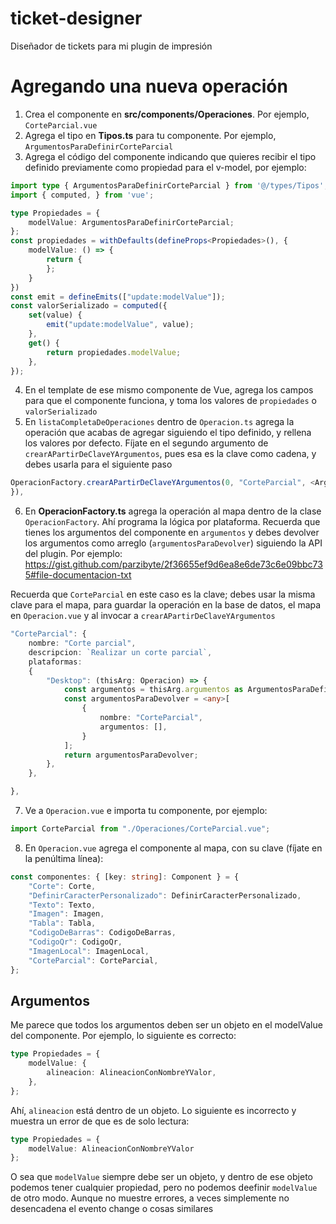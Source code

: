 # ticket-designer
 Diseñador de tickets para mi plugin de impresión

# Agregando una nueva operación
1. Crea el componente en **src/components/Operaciones**. Por ejemplo, `CorteParcial.vue`
2. Agrega el tipo en **Tipos.ts** para tu componente. Por ejemplo, `ArgumentosParaDefinirCorteParcial`
3. Agrega el código del componente indicando que quieres recibir el tipo definido previamente como propiedad para el v-model, por ejemplo:
```typescript
import type { ArgumentosParaDefinirCorteParcial } from '@/types/Tipos';
import { computed, } from 'vue';

type Propiedades = {
	modelValue: ArgumentosParaDefinirCorteParcial;
};
const propiedades = withDefaults(defineProps<Propiedades>(), {
	modelValue: () => {
		return {
		};
	}
})
const emit = defineEmits(["update:modelValue"]);
const valorSerializado = computed({
	set(value) {
		emit("update:modelValue", value);
	},
	get() {
		return propiedades.modelValue;
	},
});
```
4. En el template de ese mismo componente de Vue, agrega los campos para que el componente funciona, y toma los valores de `propiedades` o `valorSerializado`
5. En `listaCompletaDeOperaciones` dentro de `Operacion.ts` agrega la operación que acabas de agregar siguiendo el tipo definido, y rellena los valores por defecto. Fíjate en el segundo argumento de `crearAPartirDeClaveYArgumentos`, pues esa es la clave como cadena, y debes usarla para el siguiente paso
```typescript
OperacionFactory.crearAPartirDeClaveYArgumentos(0, "CorteParcial", <ArgumentosParaDefinirCorteParcial>{
}),
```
6. En **OperacionFactory.ts** agrega la operación al mapa dentro de la clase `OperacionFactory`. Ahí programa la lógica por plataforma. Recuerda que tienes los argumentos del componente en `argumentos` y debes devolver los argumentos como arreglo (`argumentosParaDevolver`) siguiendo la API del plugin. Por ejemplo: https://gist.github.com/parzibyte/2f36655ef9d6ea8e6de73c6e09bbc735#file-documentacion-txt

Recuerda que `CorteParcial` en este caso es la clave; debes usar la misma clave para el mapa, para guardar la operación en la base de datos, el mapa en `Operacion.vue` y al invocar a `crearAPartirDeClaveYArgumentos`
```typescript
"CorteParcial": {
	nombre: "Corte parcial",
	descripcion: `Realizar un corte parcial`,
	plataformas:
	{
		"Desktop": (thisArg: Operacion) => {
			const argumentos = thisArg.argumentos as ArgumentosParaDefinirCorteParcial;
			const argumentosParaDevolver = <any>[
				{
					nombre: "CorteParcial",
					argumentos: [],
				}
			];
			return argumentosParaDevolver;
		},
	},

},
```
7. Ve a `Operacion.vue` e importa tu componente, por ejemplo: 
```typescript
import CorteParcial from "./Operaciones/CorteParcial.vue";
```

8. En `Operacion.vue` agrega el componente al mapa, con su clave (fíjate en la penúltima línea): 
```typescript
const componentes: { [key: string]: Component } = {
    "Corte": Corte,
    "DefinirCaracterPersonalizado": DefinirCaracterPersonalizado,
    "Texto": Texto,
    "Imagen": Imagen,
    "Tabla": Tabla,
    "CodigoDeBarras": CodigoDeBarras,
    "CodigoQr": CodigoQr,
    "ImagenLocal": ImagenLocal,
    "CorteParcial": CorteParcial,
};
```

## Argumentos
Me parece que todos los argumentos deben ser un objeto en el modelValue del componente. Por ejemplo, lo siguiente es correcto:

```typescript
type Propiedades = {
	modelValue: {
		alineacion: AlineacionConNombreYValor,
	},
};
```

Ahí, `alineacion` está dentro de un objeto. Lo siguiente es incorrecto y muestra un error de que es de solo lectura:
```typescript
type Propiedades = {
	modelValue: AlineacionConNombreYValor
};
```

O sea que `modelValue` siempre debe ser un objeto, y dentro de ese objeto podemos tener cualquier propiedad, pero no podemos deefinir `modelValue` de otro modo. Aunque no muestre errores, a veces simplemente no desencadena el evento change o cosas similares